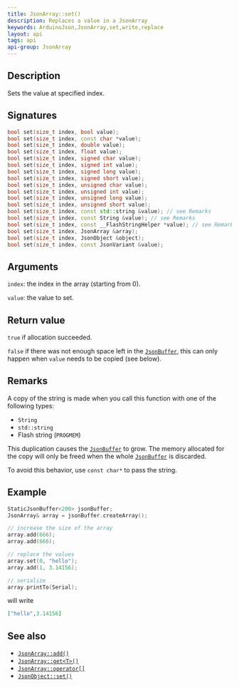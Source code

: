 ```yaml
---
title: JsonArray::set()
description: Replaces a value in a JsonArray
keywords: ArduinoJson,JsonArray,set,write,replace
layout: api
tags: api
api-group: JsonArray
---
```


## Description

Sets the value at specified index.

## Signatures

```c++
bool set(size_t index, bool value);
bool set(size_t index, const char *value);
bool set(size_t index, double value);
bool set(size_t index, float value);
bool set(size_t index, signed char value);
bool set(size_t index, signed int value);
bool set(size_t index, signed long value);
bool set(size_t index, signed short value);
bool set(size_t index, unsigned char value);
bool set(size_t index, unsigned int value);
bool set(size_t index, unsigned long value);
bool set(size_t index, unsigned short value);
bool set(size_t index, const std::string &value); // see Remarks
bool set(size_t index, const String &value); // see Remarks
bool set(size_t index, const __FlashStringHelper *value); // see Remarks
bool set(size_t index, JsonArray &array);
bool set(size_t index, JsonObject &object);
bool set(size_t index, const JsonVariant &value);
```

## Arguments

`index`: the index in the array (starting from 0).

`value`: the value to set.

## Return value

`true` if allocation succeeded.

`false` if there was not enough space left in the [`JsonBuffer`]({{site.baseurl}}/api/jsonbuffer/), this can only happen when `value` needs to be copied (see below).

## Remarks

A copy of the string is made when you call this function with one of the following types:

* `String`
* `std::string`
* Flash string (`PROGMEM`)

This duplication causes the [`JsonBuffer`]({{site.baseurl}}/api/jsonbuffer/) to grow.
The memory allocated for the copy will only be freed when the whole [`JsonBuffer`]({{site.baseurl}}/api/jsonbuffer/) is discarded.

To avoid this behavior, use `const char*` to pass the string.

## Example

```c++
StaticJsonBuffer<200> jsonBuffer;
JsonArray& array = jsonBuffer.createArray();

// increase the size of the array
array.add(666);
array.add(666);

// replace the values
array.set(0, "hello");
array.add(1, 3.14156);

// serialize
array.printTo(Serial);
```

will write

```json
["hello",3.14156]
```

## See also

* [`JsonArray::add()`]({{site.baseurl}}/api/jsonarray/add/)
* [`JsonArray::get<T>()`]({{site.baseurl}}/api/jsonarray/get/)
* [`JsonArray::operator[]`]({{site.baseurl}}/api/jsonarray/subscript/)
* [`JsonObject::set()`]({{site.baseurl}}/api/jsonobject/get/)
